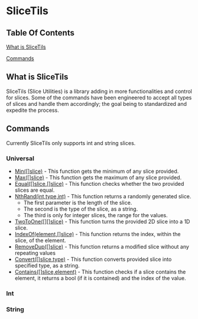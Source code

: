 # SliceTils

## Table Of Contents
[What is SliceTils](#WhatisSliceTils)

[Commands](#Commands)

## What is SliceTils
SliceTils (Slice Utilities) is a library adding in more functionalities and control for slices. Some of the commands have been engineered to accept all types of slices and handle them accordingly; the goal being to standardized and expedite the process.

## Commands
Currently SliceTils only supports int and string slices.

### Universal
 * [Min([]slice)](https://github.com/michaeldcanady/SliceTils/blob/main/SliceTils/SliceTils.go) - This function gets the minimum of any slice provided.
 * [Max([]slice)](https://github.com/michaeldcanady/SliceTils/blob/main/SliceTils/SliceTils.go) - This function gets the maximum of any slice provided.
 * [Equal([]slice,[]slice)](https://github.com/michaeldcanady/SliceTils/blob/main/SliceTils/SliceTils.go) - This function checks whether the two provided slices are equal.
 * [NthRand(int,type,int)](https://github.com/michaeldcanady/SliceTils/blob/main/SliceTils/SliceTils.go) - This function returns a randomly generated slice.
    * The first parameter is the length of the slice.
    * The second is the type of the slice, as a string.
    * The third is only for integer slices, the range for the values.
 * [TwoToOne([][]slice)](https://github.com/michaeldcanady/SliceTils/blob/main/SliceTils/SliceTils.go) - This function turns the provided 2D slice into a 1D slice.
 * [IndexOf(element,[]slice)](https://github.com/michaeldcanady/SliceTils/blob/main/SliceTils/SliceTils.go) - This function returns the index, within the slice, of the element.
 * [RemoveDup([]slice)](https://github.com/michaeldcanady/SliceTils/blob/main/SliceTils/SliceTils.go) - This function returns a modified slice without any repeating values
 * [Convert([]slice,type)](https://github.com/michaeldcanady/SliceTils/blob/main/SliceTils/SliceTils.go) - This function converts provided slice into specified type, as a string.
 * [Contains([]slice,element)](https://github.com/michaeldcanady/SliceTils/blob/main/SliceTils/SliceTils.go) - This function checks if a slice contains the element, it returns a bool (if it is contained) and the index of the value.

### Int

### String
